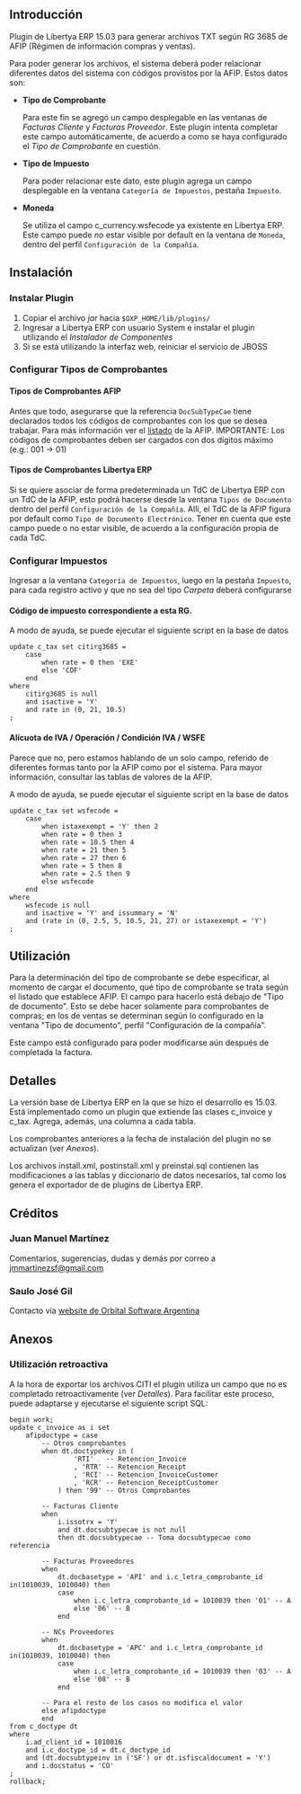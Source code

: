 ## Introducción

Plugin de Libertya ERP 15.03 para generar archivos TXT según RG 3685 de AFIP (Régimen de información compras y ventas).

Para poder generar los archivos, el sistema deberá poder relacionar diferentes datos del sistema con códigos provistos por la AFIP. Estos datos son:

* **Tipo de Comprobante**

    Para este fin se agregó un campo desplegable en las ventanas de *Facturas Cliente* y *Facturas Proveedor*. Este plugin intenta completar este campo automáticamente, de acuerdo a como se haya configurado el *Tipo de Comprobante* en cuestión.

* **Tipo de Impuesto**

    Para poder relacionar este dato, este plugin agrega un campo desplegable en la ventana `Categoría de Impuestos`, pestaña `Impuesto`.

* **Moneda**

    Se utiliza el campo c_currency.wsfecode ya existente en Libertya ERP. Este campo puede *no* estar visible por default en la ventana de `Moneda`, dentro del perfil `Configuración de la Compañía`.

## Instalación

### Instalar Plugin

1. Copiar el archivo *jar* hacia `$OXP_HOME/lib/plugins/`
2. Ingresar a Libertya ERP con usuario System e instalar el plugin utilizando el *Instalador de Componentes*
3. Si se está utilizando la interfaz web, reiniciar el servicio de JBOSS

### Configurar Tipos de Comprobantes

#### Tipos de Comprobantes AFIP

Antes que todo, asegurarse que la referencia `DocSubTypeCae` tiene declarados todos los códigos de comprobantes con los que se desea trabajar. Para más información ver el [listado](http://www.afip.gov.ar/efactura/documentos/TABLA%20TIPO%20COMPROBANTES%20V.0%20%2025082010.xls) de la AFIP. IMPORTANTE: Los códigos de comprobantes deben ser cargados con dos dígitos máximo (e.g.: 001 -> 01)

#### Tipos de Comprobantes Libertya ERP

Si se quiere asociar de forma predeterminada un TdC de Libertya ERP con un TdC de la AFIP, esto podrá hacerse desde la ventana `Tipos de Documento` dentro del perfil `Configuración de la Compañía`. Allí, el TdC de la AFIP figura por default como `Tipo de Documento Electrónico`. Tener en cuenta que este campo puede o no estar visible, de acuerdo a la configuración propia de cada TdC.

### Configurar Impuestos

Ingresar a la ventana `Categoría de Impuestos`, luego en la pestaña `Impuesto`, para cada registro activo y que no sea del tipo _Carpeta_ deberá configurarse

#### Código de impuesto correspondiente a esta RG.

A modo de ayuda, se puede ejecutar el siguiente script en la base de datos

```
update c_tax set citirg3685 = 
	case 
		when rate = 0 then 'EXE' 
		else 'CDF' 
	end
where 
	citirg3685 is null 
	and isactive = 'Y'
	and rate in (0, 21, 10.5)
;
```

####  Alícuota de IVA / Operación / Condición IVA / WSFE

Parece que no, pero estamos hablando de un solo campo, referido de diferentes formas tanto por la AFIP como por el sistema. Para mayor información, consultar las tablas de valores de la AFIP.

A modo de ayuda, se puede ejecutar el siguiente script en la base de datos

```
update c_tax set wsfecode = 
	case 
		when istaxexempt = 'Y' then 2
		when rate = 0 then 3
		when rate = 10.5 then 4
		when rate = 21 then 5
		when rate = 27 then 6
		when rate = 5 then 8
		when rate = 2.5 then 9
		else wsfecode 
	end
where 
	wsfecode is null 
	and isactive = 'Y' and issummary = 'N'
	and (rate in (0, 2.5, 5, 10.5, 21, 27) or istaxexempt = 'Y')
;
```

## Utilización

Para la determinación del tipo de comprobante se debe especificar, al momento de cargar el documento, qué tipo de comprobante se trata según el listado que establece AFIP. El campo para
hacerlo está debajo de "Tipo de documento". Esto se debe hacer solamente para comprobantes de compras; en los de ventas se determinan según lo configurado en la ventana "Tipo de documento",
perfil "Configuración de la compañía".

Este campo está configurado para poder modificarse aún después de completada la factura.

## Detalles

La versión base de Libertya ERP en la que se hizo el desarrollo es 15.03. Está implementado como un plugin que extiende las clases c_invoice y c_tax. Agrega, además, una columna a cada tabla.

Los comprobantes anteriores a la fecha de instalación del plugin no se actualizan (ver *Anexos*).

Los archivos install.xml, postinstall.xml y preinstal.sql contienen las modificaciones a las tablas y diccionario de datos necesarios, tal como los genera el exportador de de plugins 
de Libertya ERP.

## Créditos

### Juan Manuel Martínez
Comentarios, sugerencias, dudas y demás por correo a jmmartinezsf@gmail.com

### Saulo José Gil 

Contacto vía [website de Orbital Software Argentina](http://www.orbital.com.ar)

## Anexos

### Utilización retroactiva

A la hora de exportar los archivos CITI el plugin utiliza un campo que no es completado retroactivamente (ver *Detalles*). Para facilitar este proceso, puede adaptarse y ejecutarse el siguiente script SQL:

```
begin work;
update c_invoice as i set 
	afipdoctype = case
		-- Otros comprobantes
		when dt.doctypekey in (
				'RTI'	-- Retencion_Invoice
				, 'RTR' -- Retencion_Receipt
				, 'RCI' -- Retencion_InvoiceCustomer
				, 'RCR' -- Retencion_ReceiptCustomer
			) then '99' -- Otros Comprobantes
		
		-- Facturas Cliente
		when 
			i.issotrx = 'Y' 
			and dt.docsubtypecae is not null 
			then dt.docsubtypecae -- Toma docsubtypecae como referencia

		-- Facturas Proveedores
		when 
			dt.docbasetype = 'API' and i.c_letra_comprobante_id in(1010039, 1010040) then
			case
				when i.c_letra_comprobante_id = 1010039 then '01' -- A
				else '06' -- B				
			end

		-- NCs Proveedores
		when 
			dt.docbasetype = 'APC' and i.c_letra_comprobante_id in(1010039, 1010040) then
			case	
				when i.c_letra_comprobante_id = 1010039 then '03' -- A
				else '08' -- B				
			end

		-- Para el resto de los casos no modifica el valor	
		else afipdoctype 
		end 
from c_doctype dt 
where
	i.ad_client_id = 1010016
	and i.c_doctype_id = dt.c_doctype_id
	and (dt.docsubtypeinv in ('SF') or dt.isfiscaldocument = 'Y')
	and i.docstatus = 'CO'
;
rollback;
```

